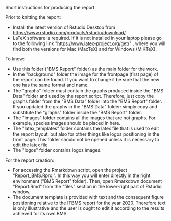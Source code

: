 Short instructions for producing the report.

Prior to knitting the report:

- Install the latest version of Rstudio Desktop from https://www.rstudio.com/products/rstudio/download/
- LaTeX software is required. If it is not installed in your laptop please go to the following link 
   "https://www.latex-project.org/get/" , where you will find both the versions for Mac (MacTeX) and for Windows (MiKTeX).

To know:

- Use this folder ("BMS Report" folder) as the main folder for the work.
- In the "background" folder the image for the frontpage (first page) of the report can be found. If you want to change 
  it be sure that the new one has the same format and name.
- The "graphs" folder must contain the graphs produced inside the "BMS Data" folder and used by the report script.
  Therefore, just copy the graphs folder from the "BMS Data" folder into the "BMS Report" folder.
  If you updated the graphs in the "BMS Data" folder: simply copy and substitute the "graphs" folder inside the "BMS Report"
  folder. 
- The "images" folder contains all the images that are not graphs. For example, species images should be placed in here.
- The "latex_templates" folder contains the latex file that is used to edit the report layout, but also for other things like
  logos positioning in the front page. This folder should not be opened unless it is necessary to edit the latex file
- The "logos" folder contains logos images.

For the report creation:

- For accessing the Rmarkdown script, open the project "Report_BMS.Rproj". In this way you will enter directly
  in the right environment ("BMS Report" folder). Then, open Rmarkdown document "Report.Rmd" from the "files" section in the lower-right part of Rstudio window. 	
- The document template is provided with text and the consequent figure positioning relative to the ITBMS report for the year 2020. Therefore text is only illustrative and the user is ought to edit it according to the results achieved for its own BMS. 
